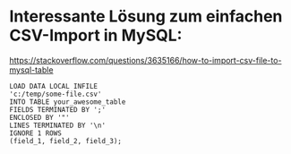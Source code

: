 # Interessante Lösung zum einfachen CSV-Import in MySQL:

https://stackoverflow.com/questions/3635166/how-to-import-csv-file-to-mysql-table

```
LOAD DATA LOCAL INFILE  
'c:/temp/some-file.csv'
INTO TABLE your_awesome_table  
FIELDS TERMINATED BY ';' 
ENCLOSED BY '"'
LINES TERMINATED BY '\n'
IGNORE 1 ROWS
(field_1, field_2, field_3);
```
